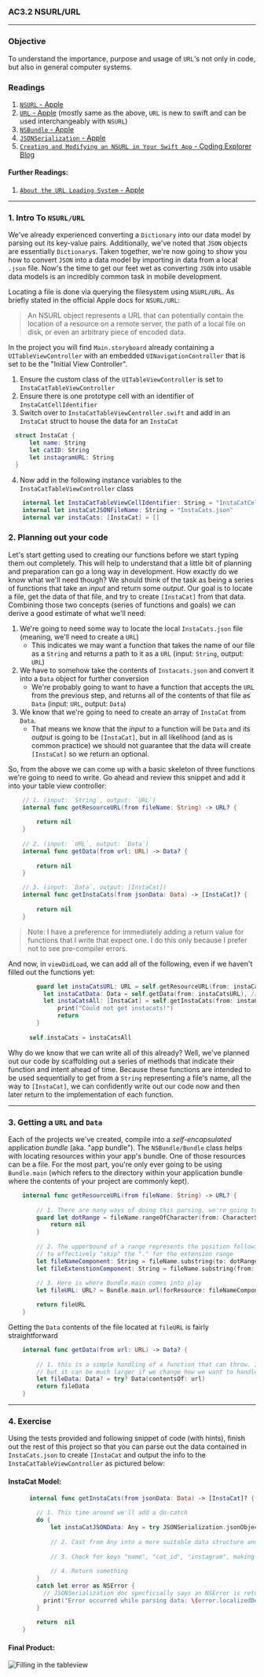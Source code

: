 ### AC3.2 NSURL/URL 
---

### Objective
To understand the importance, purpose and usage of `URL`'s not only in code, but also in general computer systems.

### Readings
1. [`NSURL` - Apple](https://developer.apple.com/reference/foundation/nsurl)
2. [`URL` - Apple](https://developer.apple.com/reference/foundation/url) (mostly same as the above, `URL` is new to swift and can be used interchangeably with `NSURL`)
3. [`NSBundle` - Apple](https://developer.apple.com/reference/foundation/nsbundle)
4. [`JSONSerialization` - Apple](https://developer.apple.com/reference/foundation/jsonserialization)
3. [`Creating and Modifying an NSURL in Your Swift App` - Coding Explorer Blog](http://www.codingexplorer.com/creating-and-modifying-nsurl-in-swift/)

#### Further Readings:
1. [`About the URL Loading System` - Apple](https://developer.apple.com/library/content/documentation/Cocoa/Conceptual/URLLoadingSystem/URLLoadingSystem.html#//apple_ref/doc/uid/10000165i)

---
### 1. Intro To `NSURL/URL`

We've already experienced converting a `Dictionary` into our data model by parsing out its key-value pairs. Additionally, we've noted that `JSON` objects are essentially `Dictionary`s. Taken together, we're now going to show you how to convert `JSON` into a data model by importing in data from a local `.json` file. Now's the time to get our feet wet as converting `JSON` into usable data models is an incredibly common task in mobile development.

Locating a file is done via querying the filesystem using `NSURL/URL`. As briefly stated in the official Apple docs for `NSURL/URL`:

> An NSURL object represents a URL that can potentially contain the location of a resource on a remote server, the path of a local file on disk, or even an arbitrary piece of encoded data.

In the project you will find `Main.storyboard` already containing a `UITableViewController` with an embedded `UINavigationController` that is set to be the "Initial View Controller".

1. Ensure the custom class of the `UITableViewController` is set to `InstaCatTableViewController`
2. Ensure there is one prototype cell with an identifier of `InstaCatCellIdentifier` 
3. Switch over to `InstaCatTableViewController.swift` and add in an `InstaCat` struct to house the data for an `InstaCat`
  ```swift 
    struct InstaCat {
        let name: String
        let catID: String
        let instagramURL: String
    }
  ```
4. Now add in the following instance variables to the `InstaCatTableViewController` class
```swift
    internal let InstaCatTableViewCellIdentifier: String = "InstaCatCellIdentifier"
    internal let instaCatJSONFileName: String = "InstaCats.json"
    internal var instaCats: [InstaCat] = []
```

### 2. Planning out your code

Let's start getting used to creating our functions before we start typing them out completely. This will help to understand that a little bit of planning and preparation can go a long way in development. How exactly do we know what we'll need though? We should think of the task as being a series of functions that take an *input* and return some *output*. Our goal is to locate a file, get the data of that file, and try to create `[InstaCat]` from that data. Combining those two concepts (series of functions and goals) we can derive a good estimate of what we'll need: 

1. We're going to need some way to locate the local `InstaCats.json` file (meaning, we'll need to create a `URL`)
    - This indicates we may want a function that takes the name of our file as a `String` and returns a path to it as a `URL` (input: `String`, output: `URL`)
2. We have to somehow take the contents of `Instacats.json` and convert it into a `Data` object for further conversion
    - We're probably going to want to have a function that accepts the `URL` from the previous step, and returns all of the contents of that file as `Data` (input: `URL`, output: `Data`)
3. We know that we're going to need to create an array of `InstaCat` from `Data`. 
    - That means we know that the *input* to a function will be `Data` and its *output* is going to be `[InstaCat]`, but in all likelihood (and as is common practice) we should not guarantee that the data will create `[InstaCat]` so we return an optional. 

So, from the above we can come up with a basic skeleton of three functions we're going to need to write. Go ahead and review this snippet and add it into your table view controller:

```swift
    // 1. (input: `String`, output: `URL`)
    internal func getResourceURL(from fileName: String) -> URL? {
        
        return nil 
    }
    
    // 2. (input: `URL`, output: `Data`)
    internal func getData(from url: URL) -> Data? {
        
        return nil
    }

    // 3. (input: `Data`, output: [InstaCat])
    internal func getInstaCats(from jsonData: Data) -> [InstaCat]? {
        
        return nil
    }
```
  > Note: I have a preference for immediately adding a return value for functions that I write that expect one. I do this only because I prefer not to see pre-compiler errors.
  
And now, in `viewDidLoad`, we can add all of the following, even if we haven't filled out the functions yet:
  
  ```swift 
          guard let instaCatsURL: URL = self.getResourceURL(from: instaCatJSONFileName),
            let instaCatData: Data = self.getData(from: instaCatsURL), // sorry, this should be Data, not NSData!
            let instaCatsAll: [InstaCat] = self.getInstaCats(from: instaCatData) else {
                print("Could not get instacats!")
                return
          }
        
        self.instaCats = instaCatsAll
```

Why do we know that we can write all of this already? Well, we've planned out our code by scaffolding out a series of methods that indicate their function and intent ahead of time. Because these functions are intended to be used sequentially to get from a `String` representing a file's name, all the way to `[InstaCat]`, we can confidently write out our code now and then later return to the implementation of each function. 

---
### 3. Getting a `URL` and `Data`
Each of the projects we've created, compile into a *self-encapsulated* application *bundle* (aka. "app bundle"). The `NSBundle/Bundle` class helps with locating resources within your app's bundle. One of those resources can be a file. For the most part, you're only ever going to be using `Bundle.main` (which refers to the directory within your application bundle where the contents of your project are commonly kept). 

```swift
    internal func getResourceURL(from fileName: String) -> URL? {
        
        // 1. There are many ways of doing this parsing, we're going to practice String traversal
        guard let dotRange = fileName.rangeOfCharacter(from: CharacterSet.init(charactersIn: ".")) else {
            return nil
        }
        
        // 2. The upperbound of a range represents the position following the last position in the range, thus we can use it
        // to effectively "skip" the "." for the extension range
        let fileNameComponent: String = fileName.substring(to: dotRange.lowerBound)
        let fileExtenstionComponent: String = fileName.substring(from: dotRange.upperBound)
        
        // 3. Here is where Bundle.main comes into play
        let fileURL: URL? = Bundle.main.url(forResource: fileNameComponent, withExtension: fileExtenstionComponent)

        return fileURL
    }
```

Getting the `Data` contents of the file located at `fileURL` is fairly straightforward

```swift
    internal func getData(from url: URL) -> Data? {
        
        // 1. this is a simple handling of a function that can throw. In this case, the code makes for a very short function
        // but it can be much larger if we change how we want to handle errors.
        let fileData: Data? = try? Data(contentsOf: url)
        return fileData
    }
```

---
### 4. Exercise
Using the tests provided and following snippet of code (with hints), finish out the rest of this project so that you can parse out the data contained in `InstaCats.json` to create `[InstaCat` and output the info to the `InstaCatTableViewController` as pictured below:

#### InstaCat Model:
```swift
      internal func getInstaCats(from jsonData: Data) -> [InstaCat]? {
        
        // 1. This time around we'll add a do-catch
        do {
            let instaCatJSONData: Any = try JSONSerialization.jsonObject(with: jsonData, options: [])
            
            // 2. Cast from Any into a more suitable data structure and check for the "cats" key
            
            // 3. Check for keys "name", "cat_id", "instagram", making sure to cast values as needed along the way
            
            // 4. Return something
        }
        catch let error as NSError {
          // JSONSerialization doc specficially says an NSError is returned if JSONSerialization.jsonObject(with:options:) fails
          print("Error occurred while parsing data: \(error.localizedDescription)")
        }
        
        return  nil
    }
```

#### Final Product:
![Filling in the tableview](http://i.imgur.com/190RsUZm.png)
